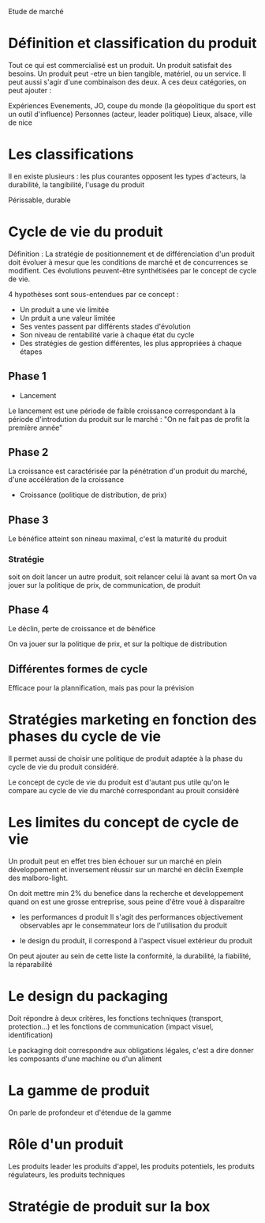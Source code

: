 Etude de marché

# Définition et classification du produit

Tout ce qui est commercialisé est un produit. Un produit satisfait des besoins. Un produit peut -etre un bien tangible, matériel, ou un service.
Il peut aussi s'agir d'une combinaison des deux.
A ces deux catégories, on peut ajouter :

Expériences 
Evenements, JO, coupe du monde (la géopolitique du sport est un outil d'influence)
Personnes (acteur, leader politique) 
Lieux, alsace, ville de nice


# Les classifications

Il en existe plusieurs : les plus courantes opposent les types d'acteurs, la durabilité, la tangibilité, l'usage du produit

Périssable, durable 

# Cycle de vie du produit

Définition : La stratégie de positionnement et de différenciation d'un produit doit évoluer à mesur que les conditions de marché et de concurrences se modifient. 
Ces évolutions peuvent-être synthétisées par le concept de cycle de vie.

4 hypothèses sont sous-entendues par ce concept :
* Un produit a une vie limitée
* Un prduit a une valeur limitée
* Ses ventes passent par différents stades d'évolution
* Son niveau de rentabilité varie à chaque état du cycle
* Des stratégies de gestion différentes, les plus appropriées à chaque étapes

## Phase 1 

* Lancement

Le lancement est une période de faible croissance correspondant à la période d'introdution du produit sur le marché : "On ne fait pas de profit la première année"

## Phase 2

La croissance est caractérisée par la pénétration d'un produit du marché, d'une accélération de la croissance

* Croissance (politique de distribution, de prix)

## Phase 3 

Le bénéfice atteint son nineau maximal, c'est la maturité du produit

### Stratégie 

soit on doit lancer un autre produit, soit relancer celui là avant sa mort
On va jouer sur la politique de prix, de communication, de produit

## Phase 4

Le déclin, perte de croissance et de bénéfice

On va jouer sur la politique de prix, et sur la poltique de distribution

## Différentes formes de cycle 

Efficace pour la plannification, mais pas pour la prévision

# Stratégies marketing en fonction des phases du cycle de vie 

Il permet aussi de choisir une politique de produit adaptée à la phase du cycle de vie du produit considéré.

Le concept de cycle de vie du produit est d'autant pus utile qu'on le compare au cycle de vie du marché correspondant au prouit considéré 

# Les limites du concept de cycle de vie

Un produit peut en effet tres bien échouer sur un marché en plein développement et inversement réussir sur un marché en déclin 
Exemple des malboro-light. 

On doit mettre min 2% du benefice dans la recherche et developpement quand on est une grosse entreprise, sous peine d'être voué à disparaitre



* les performances d produit 
Il s'agit des performances objectivement observables apr le consemmateur lors de l'utilisation du produit

* le design du produit, il correspond à l'aspect visuel extérieur du produit

On peut ajouter au sein de cette liste la conformité, la durabilité, la fiabilité, la réparabilité


# Le design du packaging 

Doit répondre à deux critères, les fonctions techniques (transport, protection...) et les fonctions de communication (impact visuel, identification)

Le packaging doit correspondre aux obligations légales, c'est a dire donner les composants d'une machine ou d'un aliment

# La gamme de produit

On parle de profondeur et d'étendue de la gamme

# Rôle d'un produit

Les produits leader
les produits d'appel,
les produits potentiels,
les produits régulateurs, 
les produits techniques

# Stratégie de produit sur la box 